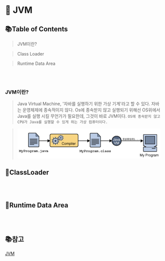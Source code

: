 # 🦾 JVM
## 📚Table of Contents

> JVM이란?

> Class Loader

> Runtime Data Area

<br><br>

### JVM이란?
> Java Virtual Machine, '자바를 실행하기 위한 가상 기계'라고 할 수 있다.
자바는 운영체제에 종속적이지 않다. Os에 종속받지 않고 실행되기 위해선 OS위에서 Java를 실행 시킬 무언가가 필요한데, 그것이 바로 JVM이다.
`OS에 종속받지 않고 CPU가 Java를 실행할 수 있게 하는 가상 컴퓨터이다.`

> ![compile](img/JVM1/comp.png)

## 🦾ClassLoader


<br><br>

## 🦾Runtime Data Area


<br><br>

## 📚참고

[JVM](https://doozi0316.tistory.com/entry/1%EC%A3%BC%EC%B0%A8-JVM%EC%9D%80-%EB%AC%B4%EC%97%87%EC%9D%B4%EB%A9%B0-%EC%9E%90%EB%B0%94-%EC%BD%94%EB%93%9C%EB%8A%94-%EC%96%B4%EB%96%BB%EA%B2%8C-%EC%8B%A4%ED%96%89%ED%95%98%EB%8A%94-%EA%B2%83%EC%9D%B8%EA%B0%80)